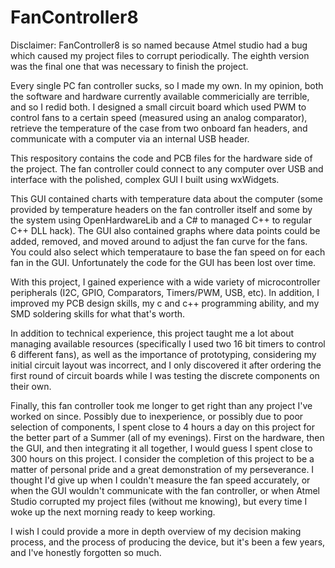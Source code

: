 # FanController8
Disclaimer: FanController8 is so named because Atmel studio had a bug which caused my project files to corrupt periodically. The eighth version was the final one that was necessary to finish the project.

Every single PC fan controller sucks, so I made my own. In my opinion, both the software and hardware currently available commericially are terrible, and so I redid both. I designed a small circuit board which used PWM to control fans to a certain speed (measured using an analog comparator), retrieve the temperature of the case from two onboard fan headers, and communicate with a computer via an internal USB header.

This respository contains the code and PCB files for the hardware side of the project. The fan controller could connect to any computer over USB and interface with the polished, complex GUI I built using wxWidgets.

This GUI contained charts with temperature data about the computer (some provided by temperature headers on the fan controller itself and some by the system using OpenHardwareLib and a C# to managed C++ to regular C++ DLL hack). The GUI also contained graphs where data points could be added, removed, and moved around to adjust the fan curve for the fans. You could also select which temperataure to base the fan speed on for each fan in the GUI. Unfortunately the code for the GUI has been lost over time.

With this project, I gained experience with a wide variety of microcontroller peripherals (I2C, GPIO, Comparators, Timers/PWM, USB, etc). In addition, I improved my PCB design skills, my c and c++ programming ability, and my SMD soldering skills for what that's worth.

In addition to technical experience, this project taught me a lot about managing available resources (specifically I used two 16 bit timers to control 6 different fans), as well as the importance of prototyping, considering my initial circuit layout was incorrect, and I only discovered it after ordering the first round of circuit boards while I was testing the discrete components on their own.

Finally, this fan controller took me longer to get right than any project I've worked on since. Possibly due to inexperience, or possibly due to poor selection of components, I spent close to 4 hours a day on this project for the better part of a Summer (all of my evenings). First on the hardware, then the GUI, and then integrating it all together, I would guess I spent close to 300 hours on this project. I consider the completion of this project to be a matter of personal pride and a great demonstration of my perseverance. I thought I'd give up when I couldn't measure the fan speed accurately, or when the GUI wouldn't communicate with the fan controller, or when Atmel Studio corrupted my project files (without me knowing), but every time I woke up the next morning ready to keep working.

I wish I could provide a more in depth overview of my decision making process, and the process of producing the device, but it's been a few years, and I've honestly forgotten so much.


